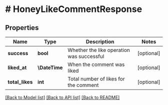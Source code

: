 # # HoneyLikeCommentResponse

## Properties

Name | Type | Description | Notes
------------ | ------------- | ------------- | -------------
**success** | **bool** | Whether the like operation was successful | [optional]
**liked_at** | **\DateTime** | When the comment was liked | [optional]
**total_likes** | **int** | Total number of likes for the comment | [optional]

[[Back to Model list]](../../README.md#models) [[Back to API list]](../../README.md#endpoints) [[Back to README]](../../README.md)
